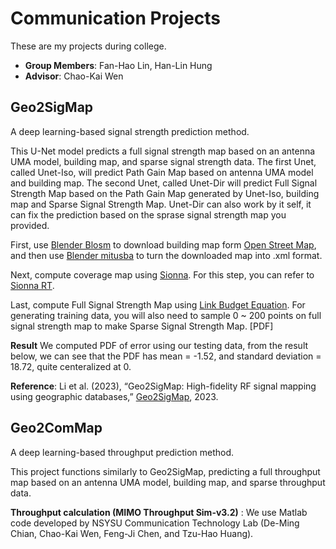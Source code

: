 # Communication Projects
These are my projects during college.
- **Group Members**: Fan-Hao Lin, Han-Lin Hung
- **Advisor**: Chao-Kai Wen

## Geo2SigMap
  A deep learning-based signal strength prediction method.
  
  This U-Net model predicts a full signal strength map based on an antenna UMA model, building map, and sparse signal strength data. The first Unet, called Unet-Iso, will predict Path Gain Map based on antenna UMA model and building map. The second Unet, called Unet-Dir will predict Full Signal Strength Map based on the Path Gain Map generated by Unet-Iso, building map and Sparse Signal Strength Map. Unet-Dir can also work by it self, it can fix the prediction based on the sprase signal strength map you provided.

  
  First, use [Blender Blosm](https://github.com/vvoovv/blosm) to download building map form [Open Street Map](https://www.openstreetmap.org/), and then use [Blender mitusba](https://github.com/mitsuba-renderer/mitsuba-blender)
to turn the downloaded map into .xml format.


  Next, compute coverage map using [Sionna](https://nvlabs.github.io/sionna/). For this step, you can refer to [Sionna RT](https://www.youtube.com/watch?v=7xHLDxUaQ7c&t=1s).

  
  Last, compute Full Signal Strength Map using [Link Budget Equation](https://en.wikipedia.org/wiki/Link_budget). For generating training data, you will also need to sample 0 ~ 200 points on full signal strength map to make Sparse Signal Strength Map.
[PDF]

**Result** 
We computed PDF of error using our testing data, from the result below, we can see that the PDF has mean = -1.52, and standard deviation = 18.72, quite centeralized at 0.

  
**Reference**: Li et al. (2023), “Geo2SigMap: High-fidelity RF signal mapping using geographic databases,” [Geo2SigMap](https://github.com/functions-lab/geo2sigmap), 2023.

## Geo2ComMap
  A deep learning-based throughput prediction method.

  
  This project functions similarly to Geo2SigMap, predicting a full throughput map based on an antenna UMA model, building map, and sparse throughput data.

  
**Throughput calculation (MIMO Throughput Sim-v3.2)** : We use Matlab code developed by NSYSU Communication Technology Lab (De-Ming Chian, Chao-Kai Wen, Feng-Ji Chen, and Tzu-Hao Huang).
